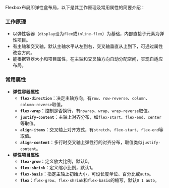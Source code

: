 Flexbox布局即弹性盒布局，以下是其工作原理及常用属性的简要介绍：

### 工作原理
- 以弹性容器（`display`设为`flex`或`inline-flex`）为基础，内部直接子元素为弹性项目。
- 有主轴和交叉轴，默认主轴水平从左到右，交叉轴垂直从上到下，可通过属性改变方向。
- 能根据容器大小和项目属性，在主轴和交叉轴方向自动分配空间，实现自适应布局。

### 常用属性
- **弹性容器属性**
    - **`flex-direction`**：决定主轴方向，有`row`、`row-reverse`、`column`、`column-reverse`取值。
    - **`flex-wrap`**：控制是否换行，有`nowrap`、`wrap`、`wrap-reverse`取值。
    - **`justify-content`**：主轴上对齐分布，如`flex-start`、`flex-end`、`center`等取值。
    - **`align-items`**：交叉轴上对齐方式，有`stretch`、`flex-start`、`flex-end`等取值。
    - **`align-content`**：多行时交叉轴上弹性行的对齐分布，取值类似`justify-content`。
- **弹性项目属性**
    - **`flex-grow`**：定义放大比例，默认0。
    - **`flex-shrink`**：定义缩小比例，默认1。
    - **`flex-basis`**：指定主轴上初始大小，可设长度单位、百分比或`auto`。
    - **`flex`**：`flex-grow`、`flex-shrink`和`flex-basis`的缩写，默认`0 1 auto`。